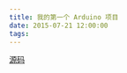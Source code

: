 ```yaml
---
title: 我的第一个 Arduino 项目
date: 2015-07-21 12:00:00
tags:
---
```


[源码](https://github.com/longtian/mbot)
